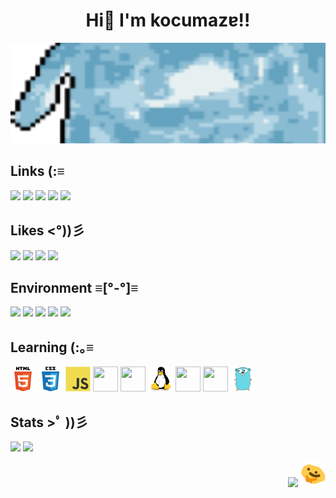 <h1 align='center'>Hi👻 I'm kocumazɐ!!</h1>
<img src='./readme.png'/>

## Links (:≡
<a href='https://twitter.com/kocumaza'>
  <img src='https://img.shields.io/badge/-twitter-1c9cea?style=flat-square'/></a>
<a href='https://steamcommunity.com/id/kocumaza'>
  <img src='https://img.shields.io/badge/-Steam-1c31ea?style=flat-square'/></a>
<a href='https://keybase.io/kocumaza'>
  <img src='https://img.shields.io/badge/-Keybase-e3e049?style=flat-square'/></a>
<a href='https://www.reddit.com/user/kocumaza'>
  <img src='https://img.shields.io/badge/-Reddit-ea5a1c?style=flat-square'/></a>
<a href='mailto://kocumaza--@outlook.com'>
  <img src='https://img.shields.io/badge/-Email-23b8b3?style=flat-square'/></a>

## Likes <°))彡
<p align='left'>
  <img src='https://img.shields.io/badge/Android-3ddb86.svg?logo=&style=flat-square'/>
  <img src='https://img.shields.io/badge/Windows-1595fa.svg?logo=&style=flat-square'/>
  <img src='https://img.shields.io/badge/Linux-2CA5E0.svg?logo=&style=flat-square'/>
  <img src='https://img.shields.io/badge/i3-fb4934.svg?logo=&style=flat-square'/></p>

## Environment ≡[°-°]≡
<p align='left'>
  <img src='https://img.shields.io/static/v1?label=Device&message=Handmade%20PC/Macbook%20Air/Pixel%204a&color=355cb0&style=flat-square'/>
  <img src='https://img.shields.io/static/v1?label=OS&message=Windows11/Garuda%20Linux/Manjaro%20Linux/Android12&color=07adad&style=flat-square'/>
  <img src='https://img.shields.io/static/v1?label=Browser&message=CentBrowser&color=5cb0ff&style=flat-square'/>
  <img src='https://img.shields.io/static/v1?label=IDE&message=VSCode&color=0f92d9&style=flat-square'/>
  <img src='https://img.shields.io/static/v1?label=Keyboard&message=G913&color=black&style=flat-square'/></p>

## Learning (:｡≡
<p align='left'>
  <img src='https://raw.githubusercontent.com/devicons/devicon/master/icons/html5/html5-original-wordmark.svg' width='40' height='40'/>
  <img src='https://raw.githubusercontent.com/devicons/devicon/master/icons/css3/css3-original-wordmark.svg' width='40' height='40'/>
  <img src='https://raw.githubusercontent.com/devicons/devicon/master/icons/javascript/javascript-original.svg' width='40' height='40'/>
  <img src='https://upload.wikimedia.org/wikipedia/commons/1/1b/Svelte_Logo.svg' width='40' height='40'/>
  <img src='https://www.vectorlogo.zone/logos/kotlinlang/kotlinlang-icon.svg' width='40' height='40'/>
  <img src='https://raw.githubusercontent.com/devicons/devicon/master/icons/linux/linux-original.svg' width='40' height='40'/>
  <img src='https://www.vectorlogo.zone/logos/gnu_bash/gnu_bash-icon.svg' width='40' height='40'/>
  <img src='https://download.blender.org/branding/community/blender_community_badge_white.svg' width='40' height='40'/>
  <img src='https://raw.githubusercontent.com/devicons/devicon/master/icons/go/go-original.svg' width='40' height='40'/></p>

  ## Stats >ﾟ ))彡
<p align='left'>
  <img src='https://github-readme-stats.vercel.app/api?username=kocumaza&count_private=true&show_icons=true&theme=prussian'/>
  <img src='https://github-profile-summary-cards.vercel.app/api/cards/productive-time?username=kocumaza&theme=nord_dark'></p>

<p align="right">
  <img src='https://komarev.com/ghpvc/?username=kocumaza&color=46b8d4&style=flat-square'/>
  <img src='./nyo.png' width='40' height='40'/></p>

